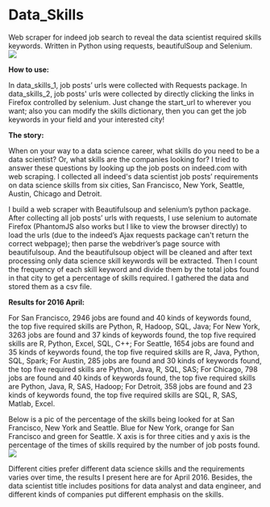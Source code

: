 # Data_Skills
Web scraper for indeed job search to reveal the data scientist required skills keywords. Written in Python using requests, beautifulSoup and Selenium.
![](https://github.com/yuanyuanshi/Data_Skills/blob/master/Cloud%202.png)

**How to use:**

In data_skills_1, job posts’ urls were collected with Requests package.
In data_skills_2, job posts' urls were collected by directly clicking the links in Firefox controlled by selenium.
Just change the start_url to wherever you want; also you can modify the skills dictionary, then you can get the job keywords in your field and your interested city!

**The story:**

When on your way to a data science career, what skills do you need to be a data scientist? Or, what skills are the companies looking for? I tried to answer these questions by looking up the job posts on indeed.com with web scraping. I collected all indeed's data scientist job posts’ requirements on data science skills from six cities, San Francisco, New York, Seattle, Austin, Chicago and Detroit.

I build a web scraper with Beautifulsoup and selenium’s python package. After collecting all job posts’ urls with requests, I use selenium to automate Firefox (PhantomJS also works but I like to view the browser directly) to load the urls (due to the indeed’s Ajax requests package can't return the correct webpage); then parse the webdriver’s page source with beautifulsoup. And the beautifulsoup object will be cleaned and after text processing only data science skill keywords will be extracted. Then I count the frequency of each skill keyword and divide them by the total jobs found in that city to get a percentage of skills required.
I gathered the data and stored them as a csv file.

**Results for 2016 April:**

For San Francisco, 2946 jobs are found and 40 kinds of keywords found, the top five required skills are Python, R, Hadoop, SQL, Java; 
For New York, 3263 jobs are found and 37 kinds of keywords found, the top five required skills are R, Python, Excel, SQL, C++; 
For Seattle, 1654 jobs are found and 35 kinds of keywords found, the top five required skills are R, Java, Python, SQL, Spark; 
For Austin, 285 jobs are found and 30 kinds of keywords found, the top five required skills are Python, Java, R, SQL, SAS; 
For Chicago, 798 jobs are found and 40 kinds of keywords found, the top five required skills are Python, Java, R, SAS, Hadoop; 
For Detroit, 358 jobs are found and 23 kinds of keywords found, the top five required skills are SQL, R, SAS, Matlab, Excel.

Below is a pic of the percentage of the skills being looked for at San Francisco, New York and Seattle. Blue for New York, orange for San Francisco and green for Seattle. X axis is for three cities and y axis is the percentage of the times of skills required by the number of job posts found.
![](https://github.com/yuanyuanshi/Data_Skills/blob/master/Data%20Scientist%20Skills%20Required.png)

Different cities prefer different data science skills and the requirements varies over time, the results I present here are for April 2016. Besides, the data scientist title includes positions for data analyst and data engineer, and different kinds of companies put different emphasis on the skills.

